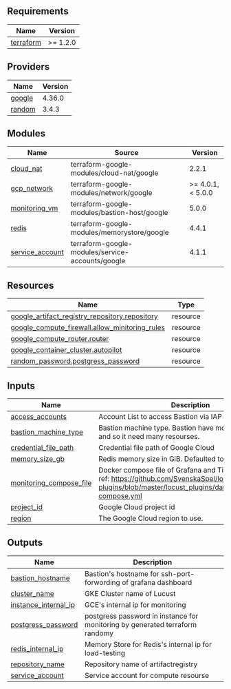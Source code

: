 ## Requirements

| Name | Version |
|------|---------|
| <a name="requirement_terraform"></a> [terraform](#requirement\_terraform) | >= 1.2.0 |

## Providers

| Name | Version |
|------|---------|
| <a name="provider_google"></a> [google](#provider\_google) | 4.36.0 |
| <a name="provider_random"></a> [random](#provider\_random) | 3.4.3 |

## Modules

| Name | Source | Version |
|------|--------|---------|
| <a name="module_cloud_nat"></a> [cloud\_nat](#module\_cloud\_nat) | terraform-google-modules/cloud-nat/google | 2.2.1 |
| <a name="module_gcp_network"></a> [gcp\_network](#module\_gcp\_network) | terraform-google-modules/network/google | >= 4.0.1, < 5.0.0 |
| <a name="module_monitoring_vm"></a> [monitoring\_vm](#module\_monitoring\_vm) | terraform-google-modules/bastion-host/google | 5.0.0 |
| <a name="module_redis"></a> [redis](#module\_redis) | terraform-google-modules/memorystore/google | 4.4.1 |
| <a name="module_service_account"></a> [service\_account](#module\_service\_account) | terraform-google-modules/service-accounts/google | 4.1.1 |

## Resources

| Name | Type |
|------|------|
| [google_artifact_registry_repository.repository](https://registry.terraform.io/providers/hashicorp/google/latest/docs/resources/artifact_registry_repository) | resource |
| [google_compute_firewall.allow_minitoring_rules](https://registry.terraform.io/providers/hashicorp/google/latest/docs/resources/compute_firewall) | resource |
| [google_compute_router.router](https://registry.terraform.io/providers/hashicorp/google/latest/docs/resources/compute_router) | resource |
| [google_container_cluster.autopilot](https://registry.terraform.io/providers/hashicorp/google/latest/docs/resources/container_cluster) | resource |
| [random_password.postgress_password](https://registry.terraform.io/providers/hashicorp/random/latest/docs/resources/password) | resource |

## Inputs

| Name | Description | Type | Default | Required |
|------|-------------|------|---------|:--------:|
| <a name="input_access_accounts"></a> [access\_accounts](#input\_access\_accounts) | Account List to access Bastion via IAP | `list(string)` | n/a | yes |
| <a name="input_bastion_machine_type"></a> [bastion\_machine\_type](#input\_bastion\_machine\_type) | Bastion machine type. Bastion have monitoring system and so it need many resourses. | `string` | `"n2-highcpu-16"` | no |
| <a name="input_credential_file_path"></a> [credential\_file\_path](#input\_credential\_file\_path) | Credential file path of Google Cloud | `string` | n/a | yes |
| <a name="input_memory_size_gb"></a> [memory\_size\_gb](#input\_memory\_size\_gb) | Redis memory size in GiB. Defaulted to 2 GiB | `number` | `2` | no |
| <a name="input_monitoring_compose_file"></a> [monitoring\_compose\_file](#input\_monitoring\_compose\_file) | Docker compose file of Grafana and Timescall DB <br> ref: https://github.com/SvenskaSpel/locust-plugins/blob/master/locust_plugins/dashboards/docker-compose.yml | `string` | `"https://raw.githubusercontent.com/kazu0716/spanner-stress-test-demo/main/terraform/templates/docker-compose.tmpl.yml"` | no |
| <a name="input_project_id"></a> [project\_id](#input\_project\_id) | Google Cloud project id | `string` | n/a | yes |
| <a name="input_region"></a> [region](#input\_region) | The Google Cloud region to use. | `string` | `"asia-northeast1"` | no |

## Outputs

| Name | Description |
|------|-------------|
| <a name="output_bastion_hostname"></a> [bastion\_hostname](#output\_bastion\_hostname) | Bastion's hostname for ssh-port-forwording of grafana dashboard |
| <a name="output_cluster_name"></a> [cluster\_name](#output\_cluster\_name) | GKE Cluster name of Lucust |
| <a name="output_instance_internal_ip"></a> [instance\_internal\_ip](#output\_instance\_internal\_ip) | GCE's internal ip for monitoring |
| <a name="output_postgress_password"></a> [postgress\_password](#output\_postgress\_password) | postgress password in instance for monitoring by generated terraform randomy |
| <a name="output_redis_internal_ip"></a> [redis\_internal\_ip](#output\_redis\_internal\_ip) | Memory Store for Redis's internal ip for load-testing |
| <a name="output_repository_name"></a> [repository\_name](#output\_repository\_name) | Repository name of artifactregistry |
| <a name="output_service_account"></a> [service\_account](#output\_service\_account) | Service account for compute resourse |
